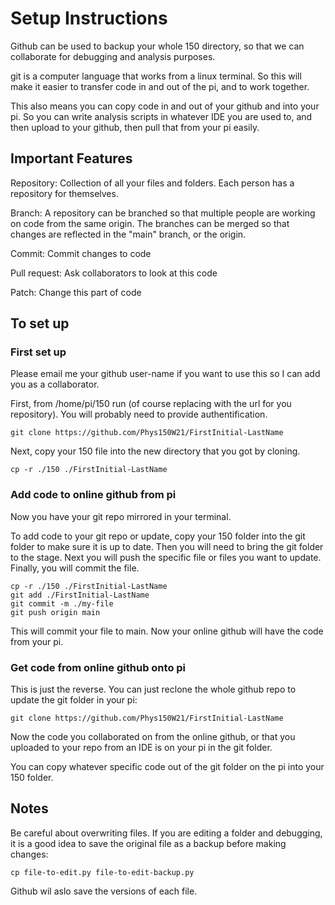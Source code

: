 # Setup Instructions 

Github can be used to backup your whole 150 directory, so that we can collaborate for debugging and analysis purposes. 

git is a computer language that works from a linux terminal. So this will make it easier to transfer code in and out of the pi, and to work together.


This also means you can copy code in and out of your github and into your pi. So you can write analysis scripts in whatever IDE you are used to, and then upload to your github, then pull that from your pi easily. 
## Important Features 

Repository: Collection of all your files and folders. Each person has a repository for themselves. 

Branch: A repository can be branched so that multiple people are working on code from the same origin. The branches can be merged so that changes are reflected in the "main" branch, or the origin.

Commit: Commit changes to code

Pull request: Ask collaborators to look at this code 

Patch: Change this part of code 

## To set up 

### First set up 
Please email me your github user-name if you want to use this so I can add you as a collaborator. 

First, from /home/pi/150 run (of course replacing with the url for you repository). You will probably need to provide authentification. 

<pre><code>git clone https://github.com/Phys150W21/FirstInitial-LastName
</code></pre>

Next, copy your 150 file into the new directory that you got by cloning. 

<pre><code>cp -r ./150 ./FirstInitial-LastName
</code></pre>

### Add code to online github from pi 

Now you have your git repo mirrored in your terminal. 

To add code to your git repo or update, copy your 150 folder into the git folder to make sure it is up to date. Then you will need to bring the git folder to the stage. Next you will push the specific file or files you want to update. Finally, you will commit the file. 
<pre><code>cp -r ./150 ./FirstInitial-LastName
git add ./FirstInitial-LastName
git commit -m ./my-file
git push origin main
</code></pre>

This will commit your file to main. Now your online github will have the code from your pi. 

### Get code from online github onto pi 

This is just the reverse. You can just reclone the whole github repo to update the git folder in your pi:

<pre><code>git clone https://github.com/Phys150W21/FirstInitial-LastName
</code></pre>

Now the code you collaborated on from the online github, or that you uploaded to your repo from an IDE is on your pi in the git folder. 

You can copy whatever specific code out of the git folder on the pi into your 150 folder. 

## Notes

Be careful about overwriting files. If you are editing a folder and debugging, it is a good idea to save the original file as a backup before making changes: 

<pre><code>cp file-to-edit.py file-to-edit-backup.py
</code></pre>

Github wil aslo save the versions of each file. 
